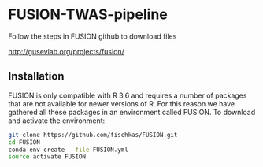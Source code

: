 # FUSION-TWAS-pipeline

Follow the steps in FUSION github to download files

http://gusevlab.org/projects/fusion/

## Installation

FUSION is only compatible with R 3.6 and requires a number of packages that are not available for newer versions of R.
For this reason we have gathered all these packages in an environment called FUSION. To download and activate the environment:

```bash
git clone https://github.com/fischkas/FUSION.git
cd FUSION
conda env create --file FUSION.yml
source activate FUSION
